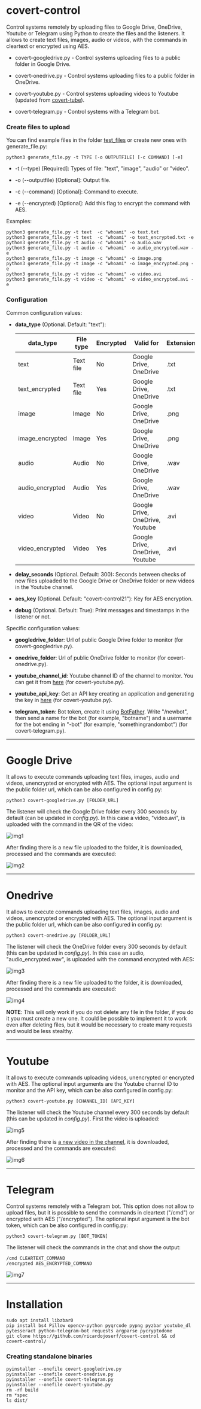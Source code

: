 # covert-control

Control systems remotely by uploading files to Google Drive, OneDrive, Youtube or Telegram using Python to create the files and the listeners. It allows to create text files, images, audio or videos, with the commands in cleartext or encrypted using AES.


- covert-googledrive.py - Control systems uploading files to a public folder in Google Drive.

- covert-onedrive.py - Control systems uploading files to a public folder in OneDrive.

- covert-youtube.py - Control systems uploading videos to Youtube (updated from [covert-tube](https://github.com/ricardojoserf/covert-tube)).

- covert-telegram.py - Control systems with a Telegram bot.


### Create files to upload

You can find example files in the folder [test_files](https://github.com/ricardojoserf/covert-control/tree/reduced/test_files) or create new ones with generate_file.py:

```
python3 generate_file.py -t TYPE [-o OUTPUTFILE] [-c COMMAND] [-e]
```
- -t (--type) [Required]: Types of file: "text", "image", "audio" or "video".

- -o (--outputfile) [Optional]: Output file.

- -c (--command) [Optional]: Command to execute.

- -e (--encrypted) [Optional]: Add this flag to encrypt the command with AES.


Examples:

```
python3 generate_file.py -t text  -c "whoami" -o text.txt
python3 generate_file.py -t text  -c "whoami" -o text_encrypted.txt -e
python3 generate_file.py -t audio -c "whoami" -o audio.wav
python3 generate_file.py -t audio -c "whoami" -o audio_encrypted.wav -e
python3 generate_file.py -t image -c "whoami" -o image.png
python3 generate_file.py -t image -c "whoami" -o image_encrypted.png -e
python3 generate_file.py -t video -c "whoami" -o video.avi
python3 generate_file.py -t video -c "whoami" -o video_encrypted.avi -e
```


### Configuration

Common configuration values:

- **data_type** (Optional. Default: "text"):

	| data_type       | File type | Encrypted | Valid for                       | Extension |
	|---------------- |-----------|-----------|---------------------------------|-----------|
	| text            | Text file | No        | Google Drive, OneDrive          | .txt      |
	| text_encrypted  | Text file | Yes       | Google Drive, OneDrive          | .txt      |
	| image           | Image     | No        | Google Drive, OneDrive          | .png      |
	| image_encrypted | Image     | Yes       | Google Drive, OneDrive          | .png      |
	| audio           | Audio     | No        | Google Drive, OneDrive          | .wav      |
	| audio_encrypted | Audio     | Yes       | Google Drive, OneDrive          | .wav      |
	| video           | Video     | No        | Google Drive, OneDrive, Youtube | .avi      |
	| video_encrypted | Video     | Yes       | Google Drive, OneDrive, Youtube | .avi      |

- **delay_seconds** (Optional. Default: 300): Seconds between checks of new files uploaded to the Google Drive or OneDrive folder or new videos in the Youtube channel.

- **aes_key** (Optional. Default: "covert-control21"): Key for AES encryption.

- **debug** (Optional. Default: True): Print messages and timestamps in the listener or not.


Specific configuration values:

- **googledrive_folder**: Url of public Google Drive folder to monitor (for covert-googledrive.py).

- **onedrive_folder**: Url of public OneDrive folder to monitor (for covert-onedrive.py).

- **youtube_channel_id**: Youtube channel ID of the channel to monitor. You can get it from [here](https://www.youtube.com/account_advanced) (for covert-youtube.py).

- **youtube_api_key**: Get an API key creating an application and generating the key in [here](https://console.cloud.google.com/apis/credentials) (for covert-youtube.py).

- **telegram_token**: Bot token, create it using [BotFather](t.me/BotFather). Write "/newbot", then send a name for the bot (for example, "botname") and a username for the bot ending in "-bot" (for example, "somethingrandombot") (for covert-telegram.py).


--------------------------------------------------------------------------------------

# Google Drive

It allows to execute commands uploading text files, images, audio and videos, unencrypted or encrypted with AES. The optional input argument is the public folder url, which can be also configured in config.py:


```
python3 covert-googledrive.py [FOLDER_URL]
```

The listener will check the Google Drive folder every 300 seconds by default (can be updated in *config.py*). In this case a video, "video.avi", is uploaded with the command in the QR of the video:

![img1](https://raw.githubusercontent.com/ricardojoserf/ricardojoserf.github.io/master/images/covert-control/image1.png)

After finding there is a new file uploaded to the folder, it is downloaded, processed and the commands are executed:

![img2](https://raw.githubusercontent.com/ricardojoserf/ricardojoserf.github.io/master/images/covert-control/image2.png)


--------------------------------------------------------------------------------------

# Onedrive

It allows to execute commands uploading text files, images, audio and videos, unencrypted or encrypted with AES. The optional input argument is the public folder url, which can be also configured in config.py:


```
python3 covert-onedrive.py [FOLDER_URL]
```

The listener will check the OneDrive folder every 300 seconds by default (this can be updated in *config.py*). In this case an audio, "audio_encrypted.wav", is uploaded with the command encrypted with AES:

![img3](https://raw.githubusercontent.com/ricardojoserf/ricardojoserf.github.io/master/images/covert-control/image3.png)

After finding there is a new file uploaded to the folder, it is downloaded, processed and the commands are executed:

![img4](https://raw.githubusercontent.com/ricardojoserf/ricardojoserf.github.io/master/images/covert-control/image4.png)


**NOTE**: This will only work if you do not delete any file in the folder, if you do it you must create a new one. It could be possible to implement it to work even after deleting files, but it would be necessary to create many requests and would be less stealthy.

--------------------------------------------------------------------------------------

# Youtube

It allows to execute commands uploading videos, unencrypted or encrypted with AES. The optional input arguments are the Youtube channel ID to monitor and the API key, which can be also configured in config.py:

```
python3 covert-youtube.py [CHANNEL_ID] [API_KEY]
```

The listener will check the Youtube channel every 300 seconds by default (this can be updated in *config.py*). First the video is uploaded:

![img5](https://raw.githubusercontent.com/ricardojoserf/ricardojoserf.github.io/master/images/covert-control/image5.png)

After finding there is [a new video in the channel](https://www.youtube.com/watch?v=4hk2g41HyWI), it is downloaded, processed and the commands are executed:

![img6](https://raw.githubusercontent.com/ricardojoserf/ricardojoserf.github.io/master/images/covert-control/image6.png)


--------------------------------------------------------------------------------------

# Telegram

Control systems remotely with a Telegram bot. This option does not allow to upload files, but it is possible to send the commands in cleartext ("/cmd") or encrypted with AES ("/encrypted"). The optional input argument is the bot token, which can be also configured in config.py:

```
python3 covert-telegram.py [BOT_TOKEN]
```

The listener will check the commands in the chat and show the output:

```
/cmd CLEARTEXT_COMMAND
/encrypted AES_ENCRYPTED_COMMAND
```

![img7](https://raw.githubusercontent.com/ricardojoserf/ricardojoserf.github.io/master/images/covert-control/image7.png)


--------------------------------------------------------------------------------------

# Installation

```
sudo apt install libzbar0
pip install bs4 Pillow opencv-python pyqrcode pypng pyzbar youtube_dl pytesseract python-telegram-bot requests argparse pycryptodome
git clone https://github.com/ricardojoserf/covert-control && cd covert-control/
```

### Creating standalone binaries

```
pyinstaller --onefile covert-googledrive.py
pyinstaller --onefile covert-onedrive.py
pyinstaller --onefile covert-telegram.py
pyinstaller --onefile covert-youtube.py
rm -rf build
rm *spec
ls dist/
```

